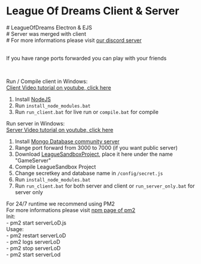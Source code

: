 <h1>League Of Dreams Client & Server</h1>
# LeagueOfDreams Electron & EJS <br>
# Server was merged with client <br>
# For more informations please visit <a href="https://discord.gg/NUDmnGR2ka">our discord server</a>
<br></br>
<p>If you have range ports forwarded you can play with your friends</p><br>

Run / Compile client in Windows:<br>
 <a href="https://www.youtube.com/watch?v=ttUHCmFx02o">Client Video tutorial on youtube, click here</a>
 1. Install <a href="https://nodejs.dev">NodeJS</a>
 2. Run `install_node_modules.bat`
 3. Run `run_client.bat` for live run or `compile.bat` for compile
 
Run server in Windows:<br>
 <a href="https://www.youtube.com/watch?v=Kx1fhEyY2dk">Server Video tutorial on youtube, click here</a>
 1. Install <a href="https://www.mongodb.com/try/download/community">Mongo Database community server</a>
 2. Range port forward from 3000 to 7000 (if you want public server)
 3. Download <a href="https://github.com/LeagueSandbox/GameServer">LeagueSandboxProject</a>, place it here under the name "GameServer"
 4. Compile LeagueSandbox Project
 5. Change secretkey and database name in <code>/config/secret.js</code><br>
 7. Run `install_node_modules.bat`
 8. Run `run_client.bat` for both server and client or `run_server_only.bat` for server only

For 24/7 runtime we recommend using PM2<br>
For more informations please visit <a href="https://www.npmjs.com/package/pm2">npm page of pm2</a><br>
 Init:<br>
     - pm2 start serverLoD.js<br>
 Usage:<br>
     - pm2 restart serverLoD<br>
     - pm2 logs serverLoD<br>
     - pm2 stop serverLoD<br>
     - pm2 start serverLod<br>
